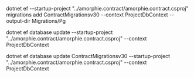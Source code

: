 dotnet ef --startup-project "../amorphie.contract/amorphie.contract.csproj" migrations add ContractMigrationsv30 --context ProjectDbContext --output-dir Migrations/Pg

dotnet ef database update --startup-project "../amorphie.contract/amorphie.contract.csproj"  --context ProjectDbContext

dotnet ef database update ContractMigrationsv30 --startup-project "../amorphie.contract/amorphie.contract.csproj"  --context ProjectDbContext
 